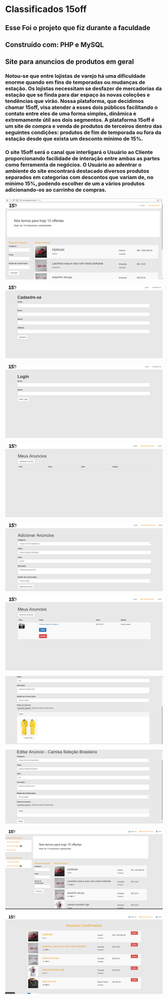 # Classificados 15off

## Esse Foi o projeto que fiz durante a faculdade

## Construído com: PHP e MySQL

## Site para anuncios de produtos em geral

### Notou-se que entre lojistas de varejo há uma dificuldade enorme quando em fins de temporadas ou mudanças de estação. Os lojistas necessitam se desfazer de mercadorias da estação que se finda para dar espaço às novas coleções e tendências que virão. Nossa plataforma, que decidimos chamar 15off, visa atender a esses dois públicos facilitando o contato entre eles de uma forma simples, dinâmica e extremamente útil aos dois segmentos. A plataforma 15off é um site de compra e venda de produtos de terceiros dentro das seguintes condições: produtos de fim de temporada ou fora da estação desde que exista um desconto mínimo de 15%.

### O site 15off será o canal que interligará o Usuário ao Cliente proporcionando facilidade de interação entre ambas as partes como ferramenta de negócios. O Usuário ao adentrar o ambiente do site encontrará destacado diversos produtos separados em categorias com descontos que variam de, no mínimo 15%, podendo escolher de um a vários produtos adicionando-os ao carrinho de compras.

![](https://github.com/Marlon-Paulo-da-Silva/15off/blob/master/files/images/tela1.png)

![](https://github.com/Marlon-Paulo-da-Silva/15off/blob/master/files/images/tela2.png)

![](https://github.com/Marlon-Paulo-da-Silva/15off/blob/master/files/images/tela3.png)

![](https://github.com/Marlon-Paulo-da-Silva/15off/blob/master/files/images/tela5.png)

![](https://github.com/Marlon-Paulo-da-Silva/15off/blob/master/files/images/tela6.png)

![](https://github.com/Marlon-Paulo-da-Silva/15off/blob/master/files/images/tela7.png)

![](https://github.com/Marlon-Paulo-da-Silva/15off/blob/master/files/images/tela8.png)

![](https://github.com/Marlon-Paulo-da-Silva/15off/blob/master/files/images/tela10.png)

![](https://github.com/Marlon-Paulo-da-Silva/15off/blob/master/files/images/tela9.PNG)

![](https://github.com/Marlon-Paulo-da-Silva/15off/blob/master/files/images/tela12.PNG)
